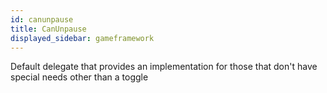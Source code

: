 ```yaml
---
id: canunpause
title: CanUnpause
displayed_sidebar: gameframework
---
```


Default delegate that provides an implementation for those that don't have special needs other than a toggle
